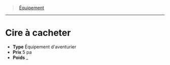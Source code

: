 ﻿> [Équipement](hd_equipment.md)

---

# Cire à cacheter

- **Type** Équipement d'aventurier
- **Prix** 5 pa
- **Poids** _

